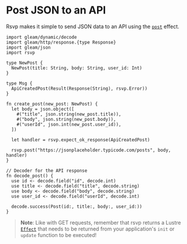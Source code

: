 # Post JSON to an API

Rsvp makes it simple to send JSON data to an API using the
[`post`](https://hexdocs.pm/rsvp/rsvp.html#post) effect.

```gleam
import gleam/dynamic/decode
import gleam/http/response.{type Response}
import gleam/json
import rsvp

type NewPost {
  NewPost(title: String, body: String, user_id: Int)
}

type Msg {
  ApiCreatedPost(Result(Response(String), rsvp.Error))
}

fn create_post(new_post: NewPost) {
  let body = json.object([
    #("title", json.string(new_post.title)),
    #("body", json.string(new_post.body)),
    #("userId", json.int(new_post.user_id)),
  ])

  let handler = rsvp.expect_ok_response(ApiCreatedPost)

  rsvp.post("https://jsonplaceholder.typicode.com/posts", body, handler)
}

// Decoder for the API response
fn decode_post() {
  use id <- decode.field("id", decode.int)
  use title <- decode.field("title", decode.string)
  use body <- decode.field("body", decode.string)
  use user_id <- decode.field("userId", decode.int)

  decode.success(Post(id:, title:, body:, user_id:))
}
```

> **Note**: Like with GET requests, remember that rsvp returns a Lustre
> [`Effect`](https://hexdocs.pm/lustre/lustre/effect.html#Effect) that needs to be
> returned from your application's `init` or `update` function to be executed!
